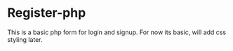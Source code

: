# Register-php
This is a basic php form for login and signup.
For now its basic, will add css styling later.
